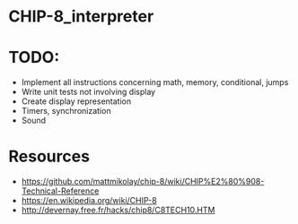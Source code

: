 # CHIP-8_interpreter

# TODO:
- Implement all instructions concerning math, memory, conditional, jumps
- Write unit tests not involving display
- Create display representation
- Timers, synchronization
- Sound

# Resources
- https://github.com/mattmikolay/chip-8/wiki/CHIP%E2%80%908-Technical-Reference
- https://en.wikipedia.org/wiki/CHIP-8
- http://devernay.free.fr/hacks/chip8/C8TECH10.HTM